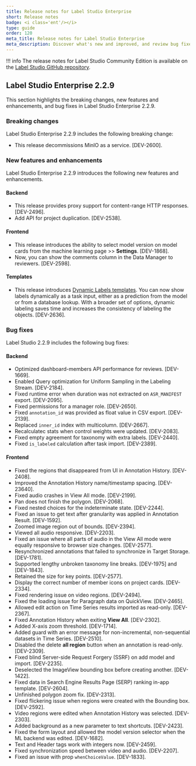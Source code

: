 ```yaml
---
title: Release notes for Label Studio Enterprise
short: Release notes
badge: <i class='ent'/></i>
type: guide
order: 120
meta_title: Release notes for Label Studio Enterprise
meta_description: Discover what's new and improved, and review bug fixes, in the release notes and changelog for Label Studio Enterprise.
---
```


!!! info 
    <i class='ent'></i> 
    The release notes for Label Studio Community Edition is available on the <a href="https://github.com/heartexlabs/label-studio/releases"> Label Studio GitHub repository</a>.


## Label Studio Enterprise 2.2.9 

This section highlights the breaking changes, new features and enhancements, and bug fixes in Label Studio Enterprise 2.2.9. 

### Breaking changes

Label Studio Enterprise 2.2.9 includes the following breaking change:

- This release decommissions MinIO as a service. [DEV-2600].

### New features and enhancements 

Label Studio Enterprise 2.2.9 introduces the following new features and enhancements.

#### Backend

- This release provides proxy support for content-range HTTP responses. [DEV-2496].
- Add API for project duplication. [DEV-2538].

#### Frontend

- This release introduces the ability to select model version on model cards from the machine learning page >> **Settings**. [DEV-1868].
- Now, you can show the comments column in the Data Manager to reviewers. [DEV-2598].
 
#### Templates

- This release introduces [Dynamic Labels templates](https://labelstud.io/templates/gallery_dynamic_labels.html#main). You can now show labels dynamically as a task input, either as a prediction from the model or from a database lookup. With a broader set of options, dynamic labeling saves time and increases the consistency of labeling the objects. [DEV-2636]. 

### Bug fixes

Label Studio 2.2.9 includes the following bug fixes:

#### Backend

- Optimized dashboard-members API performance for reviews. [DEV-1669].
- Enabled Query optimization for Uniform Sampling in the Labeling Stream. [DEV-2184].
- Fixed runtime error when duration was not extracted on `ASR_MANIFEST` export. [DEV-2095].
- Fixed permissions for a manager role. [DEV-2650].
- Fixed `annotation_id` was provided as float value in CSV export. [DEV-2139].
- Replaced `inner_id` index with multicolumn. [DEV-2667].
- Recalculatec stats when control weights were updated. [DEV-2083].
- Fixed empty agreement for taxonomy with extra labels. [DEV-2440].
- Fixed `is_labeled` calculation after task import. [DEV-2389].

#### Frontend 

- Fixed the regions that disappeared from UI in Annotation History. [DEV-2408]. 
- Improved the Annotation History name/timestamp spacing. [DEV-23640].
- Fixed audio crashes in View All mode. [DEV-2199].
- Pan does not finish the polygon. [DEV-2068].
- Fixed nested choices for the indeterminate state. [DEV-2244].
- Fixed an issue to get text after granularity was applied in Annotation Result. [DEV-1592].
- Zoomed image region out of bounds. [DEV-2394].
- Viewed all audio responsive. [DEV-2203].
- Fixed an issue where all parts of audio in the View All mode were equally responsive to browser size changes. [DEV-2577].
- Resynchronized annotations that failed to synchronize in Target Storage. [DEV-1781].
- Supported lengthy unbroken taxonomy line breaks. [DEV-1975] and [DEV-1843].
- Retained the size for key points. [DEV-2577]. 
- Display the correct number of member icons on project cards. [DEV-2334].
- Fixed rendering issue on video regions. [DEV-2494].
- Fixed the loading issue for Paragraph data on QuickView. [DEV-2465].
- Allowed edit action on Time Series results imported as read-only. [DEV-2367].
- Fixed Annotation History when exiting **View All**. [DEV-2302]. 
- Added X-axis zoom threshold. [DEV-1714].
- Added guard with an error message for non-incremental, non-sequential datasets in Time Series. [DEV-2510].
- Disabled the delete **all region** button when an annotation is read-only. [DEV-2309].
- Fixed blind Server-side Request Forgery (SSRF) on add model and import. [DEV-2235].
- Deselected the ImageView bounding box before creating another. [DEV-1422]. 
- Fixed data in Search Engine Results Page (SERP) ranking in-app template. [DEV-2604]. 
- Unfinished polygon zoom fix. [DEV-2313]. 
- Fixed flickering issue when regions were created with the Bounding box. [DEV-2592].
- Video regions were edited when Annotation History was selected. [DEV-2303].
- Added background as a new parameter to text shortcuts. [DEV-2423].
- Fixed the form layout and allowed the model version selector when the ML backend was edited. [DEV-1682].
- Text and Header tags work with integers now. [DEV-2459].
- Fixed synchronization speed between video and audio. [DEV-2207].
- Fixed an issue with prop `whenChoiceValue`. [DEV-1833].
